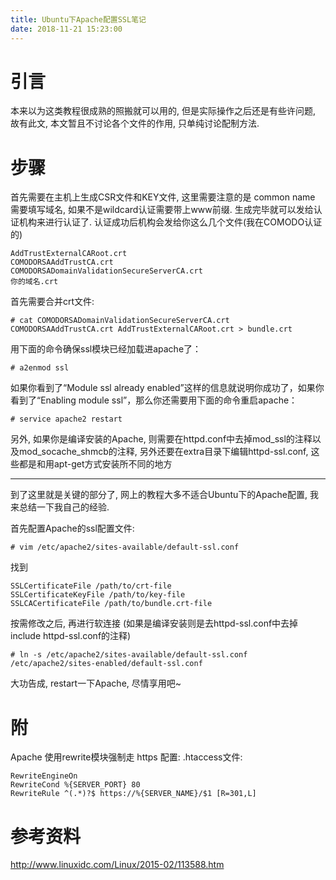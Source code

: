 ```yaml
---
title: Ubuntu下Apache配置SSL笔记
date: 2018-11-21 15:23:00
---
```

# 引言 #

本来以为这类教程很成熟的照搬就可以用的, 但是实际操作之后还是有些许问题, 故有此文, 本文暂且不讨论各个文件的作用, 只单纯讨论配制方法.

# 步骤 #

首先需要在主机上生成CSR文件和KEY文件, 这里需要注意的是
common name 需要填写域名, 如果不是wildcard认证需要带上www前缀.
生成完毕就可以发给认证机构来进行认证了.
认证成功后机构会发给你这么几个文件(我在COMODO认证的)

```
AddTrustExternalCARoot.crt
COMODORSAAddTrustCA.crt
COMODORSADomainValidationSecureServerCA.crt
你的域名.crt
```

首先需要合并crt文件:

	# cat COMODORSADomainValidationSecureServerCA.crt COMODORSAAddTrustCA.crt AddTrustExternalCARoot.crt > bundle.crt

用下面的命令确保ssl模块已经加载进apache了：

	# a2enmod ssl
如果你看到了“Module ssl already enabled”这样的信息就说明你成功了，如果你看到了“Enabling module ssl”，那么你还需要用下面的命令重启apache：

	# service apache2 restart

另外, 如果你是编译安装的Apache, 则需要在httpd.conf中去掉mod_ssl的注释以及mod_socache_shmcb的注释, 另外还要在extra目录下编辑httpd-ssl.conf, 这些都是和用apt-get方式安装所不同的地方

----------


到了这里就是关键的部分了, 网上的教程大多不适合Ubuntu下的Apache配置, 我来总结一下我自己的经验.

首先配置Apache的ssl配置文件:

	# vim /etc/apache2/sites-available/default-ssl.conf

找到

```
SSLCertificateFile /path/to/crt-file
SSLCertificateKeyFile /path/to/key-file
SSLCACertificateFile /path/to/bundle.crt-file
```

按需修改之后, 再进行软连接 (如果是编译安装则是去httpd-ssl.conf中去掉include httpd-ssl.conf的注释)
	
	# ln -s /etc/apache2/sites-available/default-ssl.conf /etc/apache2/sites-enabled/default-ssl.conf 

大功告成, restart一下Apache, 尽情享用吧~

# 附 #

Apache 使用rewrite模块强制走 https 配置:
.htaccess文件:
```
RewriteEngineOn
RewriteCond %{SERVER_PORT} 80
RewriteRule ^(.*)?$ https://%{SERVER_NAME}/$1 [R=301,L]
```

# 参考资料 #

http://www.linuxidc.com/Linux/2015-02/113588.htm
